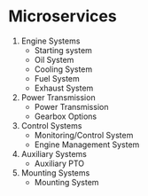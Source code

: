 # Microservices
1. Engine Systems
    - Starting system
    - Oil System
    - Cooling System
    - Fuel System
    - Exhaust System
2. Power Transmission
    - Power Transmission
    - Gearbox Options
3. Control Systems
    - Monitoring/Control System
    - Engine Management System
4. Auxiliary Systems
    - Auxiliary PTO
5. Mounting Systems
    - Mounting System
